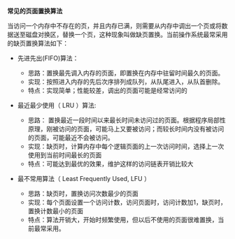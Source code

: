 **常见的页面置换算法**

当访问一个内存中不存在的页，并且内存已满，则需要从内存中调出一个页或将数据送至磁盘对换区，替换一个页，这种现象叫做缺页置换。当前操作系统最常采用的缺页置换算法如下：

* 先进先出(FIFO)算法：
  * 思路：置换最先调入内存的页面，即置换在内存中驻留时间最久的页面。
  * 实现：按照进入内存的先后次序排列成队列，从队尾进入，从队首删除。
  * 特点：实现简单；性能较差，调出的页面可能是经常访问的
* 最近最少使用（ LRU ）算法:
  * 思路： 置换最近一段时间以来最长时间未访问过的页面。根据程序局部性原理，刚被访问的页面，可能马上又要被访问；而较长时间内没有被访问的页面，可能最近不会被访问。
  * 实现：缺页时，计算内存中每个逻辑页面的上一次访问时间，选择上一次使用到当前时间最长的页面
  * 特点：可能达到最优的效果，维护这样的访问链表开销比较大

* 最不常用算法（ Least Frequently Used, LFU ）
  * 思路：缺页时，置换访问次数最少的页面
  * 实现：每个页面设置一个访问计数，访问页面时，访问计数加1，缺页时，置换计数最小的页面
  * 特点：算法开销大，开始时频繁使用，但以后不使用的页面很难置换，当前最常采用。